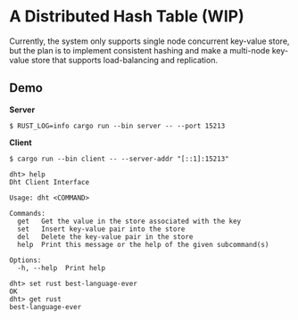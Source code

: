 # A Distributed Hash Table (WIP)

Currently, the system only supports single node concurrent key-value store, but the plan is to implement consistent hashing and make a multi-node key-value store that supports load-balancing and replication.

## Demo
**Server**
```console
$ RUST_LOG=info cargo run --bin server -- --port 15213
```

**Client**
```console
$ cargo run --bin client -- --server-addr "[::1]:15213"
```

```console
dht> help
Dht Client Interface

Usage: dht <COMMAND>

Commands:
  get   Get the value in the store associated with the key
  set   Insert key-value pair into the store
  del   Delete the key-value pair in the store
  help  Print this message or the help of the given subcommand(s)

Options:
  -h, --help  Print help

dht> set rust best-language-ever
OK
dht> get rust
best-language-ever
```

